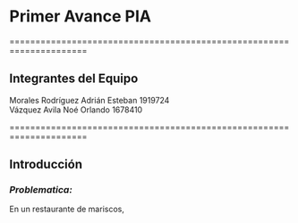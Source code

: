 # Primer Avance PIA
=====================================================================
## Integrantes del Equipo

Morales Rodríguez Adrián Esteban 1919724\
Vázquez Avila Noé Orlando 1678410

=====================================================================
## Introducción

### *Problematica:* 
En un restaurante de mariscos, 
